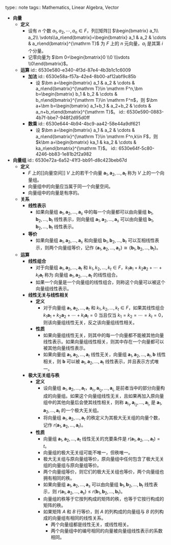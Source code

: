 type:: note
tags:: Mathematics, Linear Algebra, Vector

- **向量**
	- **定义**
		- 设有 $n$ 个数 $a_1,a_2,\cdots,a_n \in F$，列[[矩阵]] $\begin{bmatrix} a_1\\ a_2\\ \vdots\\a_n\end{bmatrix}=\begin{bmatrix} a_1 & a_2 & \cdots & a_n\end{bmatrix}^{\mathrm T}$ 为 $F$ 上的 $n$ 元向量，$a_i$ 是其第 $i$ 个分量。
		- 记零向量为 $\bm 0=\begin{bmatrix}0 \\0 \\\vdots \\0\end{bmatrix}$。
	- **运算**
	  id:: 6530e580-e340-4f3d-87e4-4b3b1c1c6009
		- **加法**
		  id:: 6530e58a-f57a-42e4-8b00-af12abf9c85b
			- 设 $\bm a=\begin{bmatrix} a_1 & a_2 & \cdots & a_n\end{bmatrix}^{\mathrm T}\in \mathrm F^n,\bm b=\begin{bmatrix} b_1 & b_2 & \cdots & b_n\end{bmatrix}^{\mathrm T}\in \mathrm F^n$，则 $\bm a+\bm b=\begin{bmatrix} a_1+b_1 & a_2+b_2 & \cdots & a_n+b_n\end{bmatrix}^{\mathrm T}$。
			  id:: 6530e590-0883-4b7f-bbe7-948f2d95d0ff
		- **数乘**
		  id:: 6530e644-4b94-4bc9-aa42-58e44a9df621
			- 设 $\bm a=\begin{bmatrix} a_1 & a_2 & \cdots & a_n\end{bmatrix}^{\mathrm T}\in \mathrm F^n,k\in F$，则 $k\bm a=\begin{bmatrix} ka_1 & ka_2 & \cdots & ka_n\end{bmatrix}^{\mathrm T}$。
			  id:: 6530e64f-5c80-4246-bb83-1e81b2f2a982
- **向量组**
  id:: 6530e72a-6a52-41f3-bb91-d8c423beb67d
	- **定义**
		- $F$ 上的[[向量空间]] $V$ 上的若干个向量 $\bm a_1,\bm a_2,\dots,\bm a_t$ 称为 $V$ 上的一个向量组。
		- 向量组中的向量应当属于同一个向量空间。
		- 向量组中的向量是有序的。
	- **关系**
		- **线性表示**
			- 如果向量组 $\bm a_1,\bm a_2,\dots,\bm a_s$  中的每一个向量都可以由向量组 $\bm b_1,\bm b_2,\dots,\bm b_t$ 线性表示，则向量组 $\bm a_1,\bm a_2,\dots,\bm a_s$ 可以由向量组 $\bm b_1,\bm b_2,\dots,\bm b_t$ 线性表示。
		- **等价**
			- 如果向量组 $\bm a_1,\bm a_2,\dots,\bm a_s$ 和向量组 $\bm b_1,\bm b_2,\dots,\bm b_t$ 可以互相线性表示，则两个向量组等价，记作 $\{\bm a_1,\bm a_2,\dots,\bm a_s\}\cong\{\bm b_1,\bm b_2,\dots,\bm b_t\}$。
	- **运算**
		- **线性组合**
			- 对于向量组 $\bm a_1,\bm a_2,\dots,\bm a_t$ 和 $k_1,k_2,\dots,k_t\in F$，$k_1\bm a_1+k_2\bm a_2+\cdots+k_t\bm a_t$ 称为 向量组 $\bm a_1,\bm a_2,\dots,\bm a_t$ 的线性组合。
			- 如果一个向量是一个向量组的线性组合，则称这个向量可以被这个向量组线性表示。
		- **线性无关与线性相关**
			- **定义**
				- 对于向量组 $\bm a_1,\bm a_2,\dots,\bm a_t$ 和 $k_1,k_2,\dots,k_t\in F$，如果其线性组合 $k_1\bm a_1+k_2\bm a_2+\cdots+k_t\bm a_t=0$ 当且仅当 $k_1=k_2=\cdots=k_t=0$，则该向量组线性无关，反之该向量组线性相关。
			- **性质**
				- 如果向量组线性无关，则其中的每一个向量都不能被其他向量线性表示。如果向量组线性相关，则其中存在一个向量都可以被其他向量线性表示。
				- 如果向量组 $\bm a_1,\bm a_2,\dots,\bm a_t$ 线性无关，向量组 $\bm a_1,\bm a_2,\dots,\bm a_t,\bm b$ 线性相关，则 $\bm b$ 可以被 $\bm a_1,\bm a_2,\dots,\bm a_t$ 线性表示，并且表示方式唯一。
		- **极大无关组与秩**
			- **定义**
				- 设向量组 $\bm a_1,\bm a_2,\dots,\bm a_t$，$\bm a_{i_1},\bm a_{i_2},\dots,\bm a_{i_r}$ 是前者当中的部分向量构成的向量组。如果这个向量组线性无关，且如果再加入原向量组中的其他向量后会使其线性相关，则称 $\bm a_{i_1},\bm a_{i_2},\dots,\bm a_{i_r}$ 是 $\bm a_1,\bm a_2,\dots,\bm a_t$ 的一个极大无关组。
				- 将向量组 $\bm a_1,\bm a_2,\dots,\bm a_t$ 的秩定义为其极大无关组的向量个数，记作 $r(\bm a_1,\bm a_2,\dots,\bm a_t)$。
			- **性质**
				- 向量组 $\bm a_1,\bm a_2,\dots,\bm a_t$ 线性无关的充要条件是 $r(\bm a_1,\bm a_2,\dots,\bm a_t)=t$。
				- 向量组的极大无关组可能不唯一，但秩唯一。
				- 极大无关组与原向量组等价，原向量组中任何包含了极大无关组的向量组与原向量组等价。
				- 两个向量组等价，则它们的极大无关组也等价，两个向量组也拥有相同的秩。
				- 如果向量组 $\bm a_1,\bm a_2,\dots,\bm a_s$ 可以由向量组 $\bm b_1,\bm b_2,\dots,\bm b_t$ 线性表示，则 $r(\bm a_1,\bm a_2,\dots,\bm a_s)\le r(\bm b_1,\bm b_2,\dots,\bm b_t)$。
				- 向量组的秩等于它按列构成的矩阵的秩，也等于它按行构成的矩阵的秩。
				- 如果矩阵 $A$ 和 $B$ 行等价，则 $A$ 的列构成的向量组与 $B$ 的列构成的向量组有相同的线性关系。
					- 两个向量组都是线性无关，或线性相关。
					- 两个向量组中的编号相同的向量被向量组线性表示的系数相同。